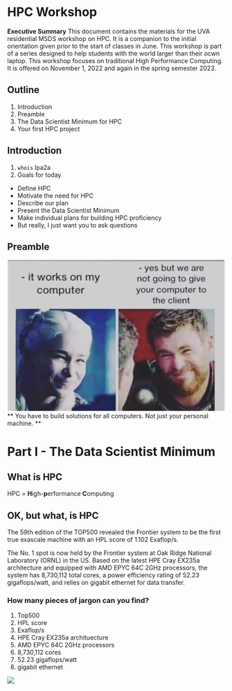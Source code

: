 # HPC Workshop
**Executive Summary** This document contains the materials for the UVA residential MSDS workshop on HPC. It is a companion to the initial orientation given prior to the start of classes in June. This workshop is part of a series designed to help students with the world larger than their ocwn laptop. This workshop focuses on traditional High Performance Computing. It is offered on November 1, 2022 and again in the spring semester 2023.

## Outline
1. Introduction
2. Preamble
3. The Data Scientist Minimum for HPC
4. Your first HPC project

## Introduction
1. `whois` lpa2a
2. Goals for today
  * Define HPC
  * Motivate the need for HPC
  * Describe our plan
  * Present the Data Scientist Minimum
  * Make individual plans for building HPC proficiency
  * But really, I just want you to ask questions


## Preamble
![](hpc-preamble.png)
** You have to build solutions for all computers. Not just your personal machine. **

# Part I - The Data Scientist Minimum
## What is HPC
HPC = **H**igh-**p**erformance **C**omputing

## OK, but what, **is** HPC
The 59th edition of the TOP500 revealed the Frontier system to be the first true exascale machine with an HPL score of 1.102 Exaflop/s.

The No. 1 spot is now held by the Frontier system at Oak Ridge National Laboratory (ORNL) in the US. Based on the latest HPE Cray EX235a architecture and equipped with AMD EPYC 64C 2GHz processors, the system has 8,730,112 total cores, a power efficiency rating of 52.23 gigaflops/watt, and relies on gigabit ethernet for data transfer.

### How many pieces of jargon can you find?
1. Top500
2. HPL score
3. Exaflop/s
4. HPE Cray EX235a archituecture
5. AMD EPYC 64C 2GHz processors
6. 8,730,112 cores
7. 52.23 gigaflops/watt
8. gigabit ethernet

![](121Gigawats.gif)
